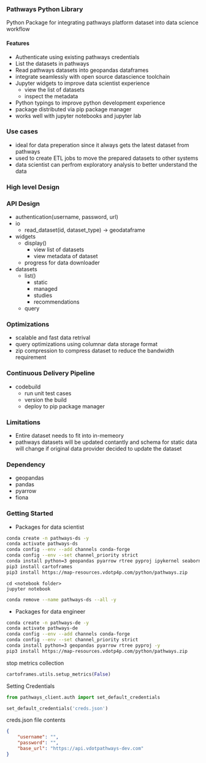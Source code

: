### Pathways Python Library

Python Package for integrating pathways platform dataset into data science workflow

#### Features
- Authenticate using existing pathways credentials
- List the datasets in pathways
- Read pathways datasets into geopandas dataframes
- integrate seamlessly with open source datascience toolchain
- Jupyter widgets to improve data scientist experience 
    - view the list of datasets
    - inspect the metadata
- Python typings to improve python development experience
- package distributed via pip package manager
- works well with jupyter notebooks and jupyter lab


### Use cases
- ideal for data preperation since it always gets the latest dataset from pathways
- used to create ETL jobs to move the prepared datasets to other systems
- data scientist can perfrom exploratory analysis to better understand the data


### High level Design


### API Design
- authentication(username, password, url<optional>)
- io
    - read_dataset(id, dataset_type) -> geodataframe
- widgets
    - display()
        - view list of datasets
        - view metadata of dataset
    - progress for data downloader
- datasets
    - list()
        - static
        - managed
        - studies
        - recommendations
    - query


### Optimizations
- scalable and fast data retrival
- query optimizations using columnar data storage format
- zip compression to compress dataset to reduce the bandwidth requirement  


### Continuous Delivery Pipeline
- codebuild 
    - run unit test cases
    - version the build
    - deploy to pip package manager

### Limitations
- Entire dataset needs to fit into in-memeory
- pathways datasets will be updated contantly and schema for static data will change if original data provider decided to update the dataset


### Dependency 
- geopandas
- pandas
- pyarrow
- fiona 

### Getting Started

- Packages for data scientist
``` bash
conda create -n pathways-ds -y
conda activate pathways-ds
conda config --env --add channels conda-forge
conda config --env --set channel_priority strict
conda install python=3 geopandas pyarrow rtree pyproj ipykernel seaborn jupyterlab -y
pip3 install cartoframes
pip3 install https://map-resources.vdotp4p.com/python/pathways.zip
```

```
cd <notebook folder>
jupyter notebook
```

``` bash
conda remove --name pathways-ds --all -y
```

- Packages for data engineer

``` bash
conda create -n pathways-de -y
conda activate pathways-de
conda config --env --add channels conda-forge
conda config --env --set channel_priority strict
conda install python=3 geopandas pyarrow rtree pyproj -y
pip3 install https://map-resources.vdotp4p.com/python/pathways.zip

```

stop metrics collection

``` python
cartoframes.utils.setup_metrics(False)
```

Setting Credentials 

``` python
from pathways_client.auth import set_default_credentials

set_default_credentials('creds.json')
```
creds.json file contents
``` json
{
    "username": "",
    "password": "",
    "base_url": "https://api.vdotpathways-dev.com"
}
```

